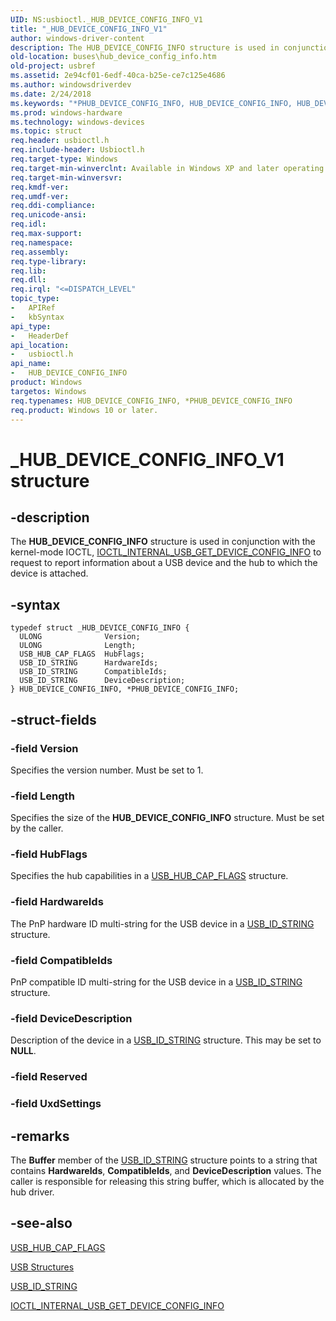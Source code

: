 ```yaml
---
UID: NS:usbioctl._HUB_DEVICE_CONFIG_INFO_V1
title: "_HUB_DEVICE_CONFIG_INFO_V1"
author: windows-driver-content
description: The HUB_DEVICE_CONFIG_INFO structure is used in conjunction with the kernel-mode IOCTL, IOCTL_INTERNAL_USB_GET_DEVICE_CONFIG_INFO to request to report information about a USB device and the hub to which the device is attached.
old-location: buses\hub_device_config_info.htm
old-project: usbref
ms.assetid: 2e94cf01-6edf-40ca-b25e-ce7c125e4686
ms.author: windowsdriverdev
ms.date: 2/24/2018
ms.keywords: "*PHUB_DEVICE_CONFIG_INFO, HUB_DEVICE_CONFIG_INFO, HUB_DEVICE_CONFIG_INFO structure [Buses], PHUB_DEVICE_CONFIG_INFO, PHUB_DEVICE_CONFIG_INFO structure pointer [Buses], _HUB_DEVICE_CONFIG_INFO_V1, buses.hub_device_config_info, usbioctl/HUB_DEVICE_CONFIG_INFO, usbioctl/PHUB_DEVICE_CONFIG_INFO"
ms.prod: windows-hardware
ms.technology: windows-devices
ms.topic: struct
req.header: usbioctl.h
req.include-header: Usbioctl.h
req.target-type: Windows
req.target-min-winverclnt: Available in Windows XP and later operating systems.
req.target-min-winversvr: 
req.kmdf-ver: 
req.umdf-ver: 
req.ddi-compliance: 
req.unicode-ansi: 
req.idl: 
req.max-support: 
req.namespace: 
req.assembly: 
req.type-library: 
req.lib: 
req.dll: 
req.irql: "<=DISPATCH_LEVEL"
topic_type:
-	APIRef
-	kbSyntax
api_type:
-	HeaderDef
api_location:
-	usbioctl.h
api_name:
-	HUB_DEVICE_CONFIG_INFO
product: Windows
targetos: Windows
req.typenames: HUB_DEVICE_CONFIG_INFO, *PHUB_DEVICE_CONFIG_INFO
req.product: Windows 10 or later.
---
```


# _HUB_DEVICE_CONFIG_INFO_V1 structure


## -description


The <b>HUB_DEVICE_CONFIG_INFO</b> structure is used in conjunction with the kernel-mode IOCTL, <a href="..\usbioctl\ni-usbioctl-ioctl_internal_usb_get_device_config_info.md">IOCTL_INTERNAL_USB_GET_DEVICE_CONFIG_INFO</a> to request to report information about a USB device and the hub to which the device is attached. 


## -syntax


````
typedef struct _HUB_DEVICE_CONFIG_INFO {
  ULONG              Version;
  ULONG              Length;
  USB_HUB_CAP_FLAGS  HubFlags;
  USB_ID_STRING      HardwareIds;
  USB_ID_STRING      CompatibleIds;
  USB_ID_STRING      DeviceDescription;
} HUB_DEVICE_CONFIG_INFO, *PHUB_DEVICE_CONFIG_INFO;
````


## -struct-fields




### -field Version

Specifies the version number.  Must be set to 1. 


### -field Length

Specifies the size of the <b>HUB_DEVICE_CONFIG_INFO</b> structure. Must be set by the caller.


### -field HubFlags

Specifies the hub capabilities in a <a href="..\usbioctl\ns-usbioctl-_usb_hub_cap_flags.md">USB_HUB_CAP_FLAGS</a> structure.  


### -field HardwareIds

The PnP hardware ID multi-string for the USB device in a <a href="..\usbioctl\ns-usbioctl-_usb_id_string.md">USB_ID_STRING</a> structure. 


### -field CompatibleIds

 PnP compatible ID multi-string for the USB device in a <a href="..\usbioctl\ns-usbioctl-_usb_id_string.md">USB_ID_STRING</a> structure. 


### -field DeviceDescription

Description of the device in a <a href="..\usbioctl\ns-usbioctl-_usb_id_string.md">USB_ID_STRING</a> structure. This may be set to <b>NULL</b>.


### -field Reserved

 


### -field UxdSettings

 




## -remarks




 The <b>Buffer</b> member of the <a href="..\usbioctl\ns-usbioctl-_usb_id_string.md">USB_ID_STRING</a> structure points to a string that contains <b>HardwareIds</b>, <b>CompatibleIds</b>, and <b>DeviceDescription</b> values.
The caller is responsible for releasing this string buffer, which is allocated by the hub driver.




## -see-also

<a href="..\usbioctl\ns-usbioctl-_usb_hub_cap_flags.md">USB_HUB_CAP_FLAGS</a>



<a href="https://msdn.microsoft.com/library/windows/hardware/ff540160">USB Structures</a>



<a href="..\usbioctl\ns-usbioctl-_usb_id_string.md">USB_ID_STRING</a>



<a href="..\usbioctl\ni-usbioctl-ioctl_internal_usb_get_device_config_info.md">IOCTL_INTERNAL_USB_GET_DEVICE_CONFIG_INFO</a>



 

 



